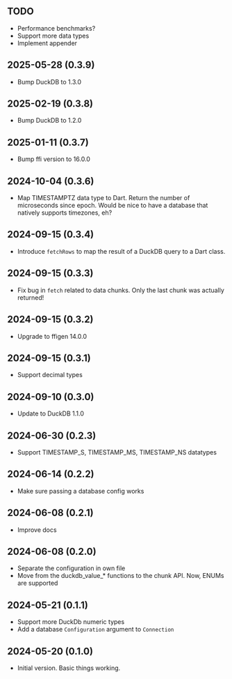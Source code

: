 ## TODO
- Performance benchmarks?  
- Support more data types
- Implement appender

## 2025-05-28 (0.3.9)
- Bump DuckDB to 1.3.0

## 2025-02-19 (0.3.8)
- Bump DuckDB to 1.2.0

## 2025-01-11 (0.3.7)
- Bump ffi version to 16.0.0

## 2024-10-04 (0.3.6)
- Map TIMESTAMPTZ data type to Dart.  Return the number of microseconds since epoch. 
  Would be nice to have a database that natively supports timezones, eh?


## 2024-09-15 (0.3.4)
- Introduce `fetchRows` to map the result of a DuckDB query to a Dart class.


## 2024-09-15 (0.3.3)
- Fix bug in `fetch` related to data chunks.  Only the last chunk was actually returned!


## 2024-09-15 (0.3.2)
- Upgrade to ffigen 14.0.0


## 2024-09-15 (0.3.1)
- Support decimal types


## 2024-09-10 (0.3.0)
- Update to DuckDB 1.1.0


## 2024-06-30 (0.2.3)
- Support TIMESTAMP_S, TIMESTAMP_MS, TIMESTAMP_NS datatypes


## 2024-06-14 (0.2.2)
- Make sure passing a database config works


## 2024-06-08 (0.2.1)
- Improve docs


## 2024-06-08 (0.2.0)
- Separate the configuration in own file
- Move from the duckdb_value_* functions to the chunk API.  Now, ENUMs are supported


## 2024-05-21 (0.1.1) 
- Support more DuckDb numeric types 
- Add a database `Configuration` argument to `Connection`


## 2024-05-20 (0.1.0)
- Initial version.  Basic things working.
